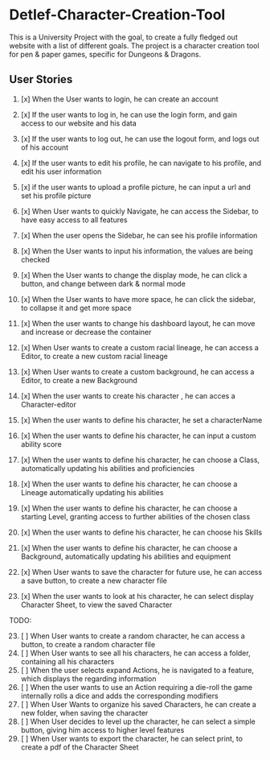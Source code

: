 Detlef-Character-Creation-Tool
===========

This is a University Project with the goal, to create a fully fledged out website with a list of different goals. The project is a character creation tool for pen & paper games, specific for Dungeons & Dragons.

## User Stories
1) [x] When the User wants to login, he can create an account
2) [x] If the user wants to log in, he can use the login form, and gain access to our website and his data
3) [x] If the user wants to log out, he can use the logout form, and logs out of his account
4) [x] If the user wants to edit his profile, he can navigate to his profile, and edit his user information
6) [x] if the user wants to upload a profile picture, he can input a url and set his profile picture
7) [x] When User wants to quickly Navigate, he can access the Sidebar, to have easy access to all features
8) [x] When the user opens the Sidebar, he can see his profile information
9) [x] When the User wants to input his information, the values are being checked
10) [x] When the User wants to change the display mode, he can click a button, and change between dark & normal mode
11) [x] When the User wants to have more space, he can click the sidebar, to collapse it and get more space
12) [x] When the user wants to change his dashboard layout, he can move and increase or decrease the container

13) [x] When User wants to create a custom racial lineage, he can access a Editor, to create a new custom racial lineage
14) [x] When User wants to create a custom background, he can access a Editor, to create a new Background
15) [x] When the user wants to create his character , he can acces a Character-editor

16) [x] When the user wants to define his character, he set a characterName
17) [x] When the user wants to define his character, he can input a custom ability score
18) [x] When the user wants to define his character, he can choose a Class, automatically updating his abilities and proficiencies
19) [x] When the user wants to define his character, he can choose a Lineage automatically updating his abilities
20) [x] When the user wants to define his character, he can choose a starting Level, granting access to further abilities of the chosen class
21) [x] When the user wants to define his character, he can choose his Skills
22) [x] When the user wants to define his character, he can choose a Background, automatically updating his abilities and equipment

23) [x] When User wants to save the character for future use, he can access a save button, to create a new character file
24) [x] When the user wants to look at his character, he can select display Character Sheet, to view the saved Character


TODO:

23) [ ] When User wants to create a random character, he can access a button, to create a random character file
24) [ ] When User wants to see all his characters, he can access a folder, containing all his characters
25) [ ] When the user selects expand Actions, he is navigated to a feature, which displays the regarding information
26) [ ] When the user wants to use an Action requiring a die-roll the game internally rolls a dice and adds the corresponding modifiers
27) [ ] When User Wants to organize his saved Characters, he can create a new folder, when saving the character
28) [ ] When User decides to level up the character, he can select a simple button, giving him access to higher level features
29) [ ] When User wants to export the character, he can select print, to create a pdf of the Character Sheet


